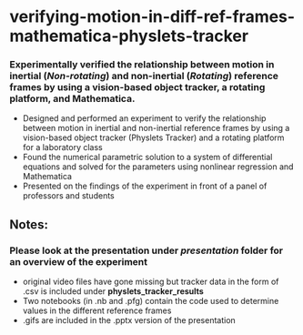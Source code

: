 # verifying-motion-in-diff-ref-frames-mathematica-physlets-tracker
### Experimentally verified the relationship between motion in inertial (*Non-rotating*) and non-inertial (*Rotating*) reference frames by using a vision-based object tracker, a rotating platform, and Mathematica.

* Designed and performed an experiment to verify the relationship between motion in inertial and non-inertial reference frames by using a vision-based object tracker (Physlets Tracker) and a rotating platform for a laboratory class
* Found the numerical parametric solution to a system of differential equations and solved for the parameters using nonlinear regression and Mathematica
* Presented on the findings of the experiment in front of a panel of professors and students

## Notes:
### Please look at the presentation under *presentation* folder for an overview of the experiment
* original video files have gone missing but tracker data in the form of .csv is included under **physlets_tracker_results**
* Two notebooks (in .nb and .pfg) contain the code used to determine values in the different reference frames
* .gifs are included in the .pptx version of the presentation

